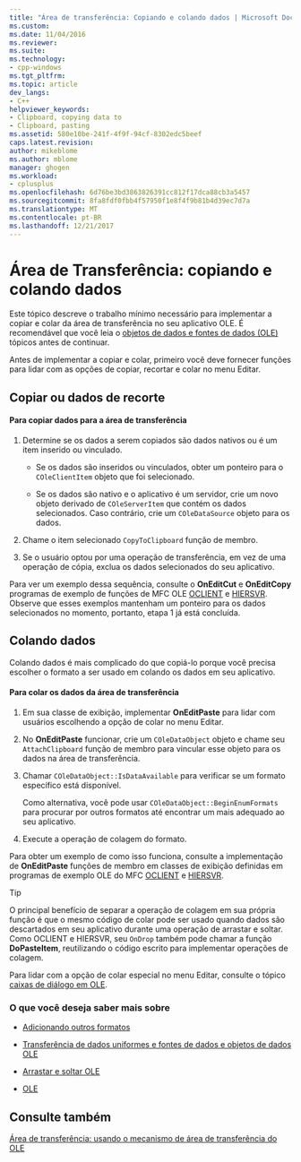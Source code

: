 ```yaml
---
title: "Área de transferência: Copiando e colando dados | Microsoft Docs"
ms.custom: 
ms.date: 11/04/2016
ms.reviewer: 
ms.suite: 
ms.technology:
- cpp-windows
ms.tgt_pltfrm: 
ms.topic: article
dev_langs:
- C++
helpviewer_keywords:
- Clipboard, copying data to
- Clipboard, pasting
ms.assetid: 580e10be-241f-4f9f-94cf-8302edc5beef
caps.latest.revision: 
author: mikeblome
ms.author: mblome
manager: ghogen
ms.workload:
- cplusplus
ms.openlocfilehash: 6d76be3bd3863826391cc812f17dca88cb3a5457
ms.sourcegitcommit: 8fa8fdf0fbb4f57950f1e8f4f9b81b4d39ec7d7a
ms.translationtype: MT
ms.contentlocale: pt-BR
ms.lasthandoff: 12/21/2017
---
```

# <a name="clipboard-copying-and-pasting-data"></a>Área de Transferência: copiando e colando dados
Este tópico descreve o trabalho mínimo necessário para implementar a copiar e colar da área de transferência no seu aplicativo OLE. É recomendável que você leia o [objetos de dados e fontes de dados (OLE)](../mfc/data-objects-and-data-sources-ole.md) tópicos antes de continuar.  
  
 Antes de implementar a copiar e colar, primeiro você deve fornecer funções para lidar com as opções de copiar, recortar e colar no menu Editar.  
  
##  <a name="_core_copying_or_cutting_data"></a>Copiar ou dados de recorte  
  
#### <a name="to-copy-data-to-the-clipboard"></a>Para copiar dados para a área de transferência  
  
1.  Determine se os dados a serem copiados são dados nativos ou é um item inserido ou vinculado.  
  
    -   Se os dados são inseridos ou vinculados, obter um ponteiro para o `COleClientItem` objeto que foi selecionado.  
  
    -   Se os dados são nativo e o aplicativo é um servidor, crie um novo objeto derivado de `COleServerItem` que contém os dados selecionados. Caso contrário, crie um `COleDataSource` objeto para os dados.  
  
2.  Chame o item selecionado `CopyToClipboard` função de membro.  
  
3.  Se o usuário optou por uma operação de transferência, em vez de uma operação de cópia, exclua os dados selecionados do seu aplicativo.  
  
 Para ver um exemplo dessa sequência, consulte o **OnEditCut** e **OnEditCopy** programas de exemplo de funções de MFC OLE [OCLIENT](../visual-cpp-samples.md) e [HIERSVR](../visual-cpp-samples.md). Observe que esses exemplos mantenham um ponteiro para os dados selecionados no momento, portanto, etapa 1 já está concluída.  
  
##  <a name="_core_pasting_data"></a>Colando dados  
 Colando dados é mais complicado do que copiá-lo porque você precisa escolher o formato a ser usado em colando os dados em seu aplicativo.  
  
#### <a name="to-paste-data-from-the-clipboard"></a>Para colar os dados da área de transferência  
  
1.  Em sua classe de exibição, implementar **OnEditPaste** para lidar com usuários escolhendo a opção de colar no menu Editar.  
  
2.  No **OnEditPaste** funcionar, crie um `COleDataObject` objeto e chame seu `AttachClipboard` função de membro para vincular esse objeto para os dados na área de transferência.  
  
3.  Chamar `COleDataObject::IsDataAvailable` para verificar se um formato específico está disponível.  
  
     Como alternativa, você pode usar `COleDataObject::BeginEnumFormats` para procurar por outros formatos até encontrar um mais adequado ao seu aplicativo.  
  
4.  Execute a operação de colagem do formato.  
  
 Para obter um exemplo de como isso funciona, consulte a implementação de **OnEditPaste** funções de membro em classes de exibição definidas em programas de exemplo OLE do MFC [OCLIENT](../visual-cpp-samples.md) e [HIERSVR](../visual-cpp-samples.md).  
  
> [!TIP]
>  O principal benefício de separar a operação de colagem em sua própria função é que o mesmo código de colar pode ser usado quando dados são descartados em seu aplicativo durante uma operação de arrastar e soltar. Como OCLIENT e HIERSVR, seu `OnDrop` também pode chamar a função **DoPasteItem**, reutilizando o código escrito para implementar operações de colagem.  
  
 Para lidar com a opção de colar especial no menu Editar, consulte o tópico [caixas de diálogo em OLE](../mfc/dialog-boxes-in-ole.md).  
  
### <a name="what-do-you-want-to-know-more-about"></a>O que você deseja saber mais sobre  
  
-   [Adicionando outros formatos](../mfc/clipboard-adding-other-formats.md)  
  
-   [Transferência de dados uniformes e fontes de dados e objetos de dados OLE](../mfc/data-objects-and-data-sources-ole.md)  
  
-   [Arrastar e soltar OLE](../mfc/drag-and-drop-ole.md)  
  
-   [OLE](../mfc/ole-background.md)  
  
## <a name="see-also"></a>Consulte também  
 [Área de transferência: usando o mecanismo de área de transferência do OLE](../mfc/clipboard-using-the-ole-clipboard-mechanism.md)

